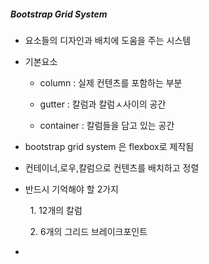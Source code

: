 ##### Bootstrap Grid System

- 요소들의 디자인과 배치에 도움을 주는 시스템

- 기본요소
  
  - column : 실제 컨텐츠를 포함하는 부분
  
  - gutter : 칼럼과 칼럼ㅅ사이의 공간
  
  - container : 칼럼들을 담고 있는 공간

- bootstrap grid system 은 flexbox로 제작됨

- 컨테이너,로우,칼럼으로 컨텐츠를 배치하고 정렬

- 반드시 기억해야 할 2가지

        1. 12개의 칼럼

        2. 6개의 그리드 브레이크포인트

- 


